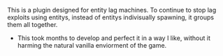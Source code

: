 This is a plugin designed for entity lag machines. To continue to stop lag exploits using entitys,
instead of entitys indivisually spawning, it groups them all together.

- This took months to develop and perfect it in a way I like, without it harming the natural vanilla enviorment of the game.
  
